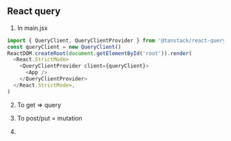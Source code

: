 ## React query

1. In main.jsx

```js
import { QueryClient, QueryClientProvider } from '@tanstack/react-query'
const queryClient = new QueryClient()
ReactDOM.createRoot(document.getElementById('root')).render(
  <React.StrictMode>
    <QueryClientProvider client={queryClient}>
      <App />
    </QueryClientProvider>
  </React.StrictMode>,
)
```

2. To get => query
3. To post/put = mutation

4. 
